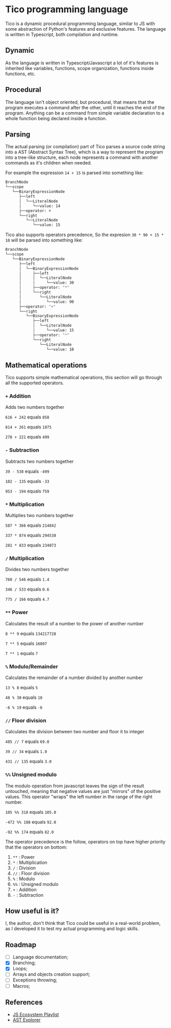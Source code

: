 # Tico programming language

Tico is a dynamic procedural programming language, similar to JS with some abstraction of Python's features and exclusive features.
The language is written in Typescript, both compilation and runtime.

## Dynamic

As the language is written in Typescript/Javascript a lot of it's features is inherited like variables, functions, scope organization, functions inside functions, etc.

## Procedural

The language isn't object oriented, but procedural, that means that the program executes a command after the other, until it reaches the end of the program. Anything can be a command from simple variable declaration to a whole function being declared inside a function.

## Parsing

The actual parsing (or compilation) part of Tico parses a source code string into a AST (Abstract Syntax Tree), which is a way to represent the program into a tree-like structure, each node represents a command with another commands as it's children when needed.

For example the expression `14 + 15` is parsed into something like:

```bash
BranchNode
└──scope
   └──BinaryExpressionNode
      ├──left
      │  └──LiteralNode
      │     └──value: 14
      ├──operator: +
      └──right
         └──LiteralNode
            └──value: 15
```

Tico also supports operators precedence, So the expresion `30 * 90 + 15 * 10` will be parsed into something like:

```bash
BranchNode
└──scope
   └──BinaryExpressionNode
      ├──left
      │  └──BinaryExpressionNode
      │     ├──left
      │     │  └──LiteralNode
      │     │     └──value: 30
      │     ├──operator: "*"
      │     └──right
      │        └──LiteralNode
      │           └──value: 90
      ├──operator: "+"
      └──right
         └──BinaryExpressionNode
            ├──left
            │  └──LiteralNode
            │     └──value: 15
            ├──operator: "*"
            └──right
               └──LiteralNode
                  └──value: 10
```

## Mathematical operations

Tico supports simple mathematical operations, this section will go through all the supported operators.

### `+` Addition

Adds two numbers together

`616 + 242` equals `858`

`814 + 261` equals `1075`

`278 + 221` equals `499`

### `-` Subtraction

Subtracts two numbers together

`39 - 538` equals `-499`

`102 - 135` equals `-33`

`953 - 194` equals `759`

### `*` Multiplication

Multiplies two numbers together

`587 * 366` equals `214842`

`337 * 874` equals `294538`

`281 * 833` equals `234073`

### `/` Multiplication

Divides two numbers together

`760 / 546` equals `1.4`

`346 / 533` equals `0.6`

`775 / 166` equals `4.7`

### `**` Power

Calculates the result of a number to the power of another number

`8 ** 9` equals `134217728`

`7 ** 5` equals `16807`

`7 ** 1` equals `7`

### `%` Modulo/Remainder

Calculates the remainder of a number divided by another number

`13 % 8` equals `5`

`48 % 30` equals `18`

`-6 % 19` equals `-6`

### `//` Floor division

Calculates the division between two number and floor it to integer

`485 // 7` equals `69.0`

`39 // 34` equals `1.0`

`431 // 135` equals `3.0`

### `%%` Unsigned modulo

The modulo operation from javascript leaves the sign of the result untouched, meaning that negative values are just "mirrors" of the positive values.
This operator "wraps" the left number in the range of the right number.

`105 %% 318` equals `105.0`

`-472 %% 188` equals `92.0`

`-92 %% 174` equals `82.0`

The operator precedence is the follow, operators on top have higher priority that the operators on bottom:

1. `**` : Power
2. `*` : Multiplication
3. `/` : Division
4. `//` : Floor division
5. `%` : Modulo
6. `%%` : Unsigned modulo
7. `+` : Addition
8. `-` : Subtraction

## How useful is it?

I, the author, don't think that Tico could be useful in a real-world problem, as I developed it to test my actual programming and logic skills.

## Roadmap

- [ ] Language documentation;
- [x] Branching;
- [x] Loops;
- [ ] Arrays and objects creation support;
- [ ] Exceptions throwing;
- [ ] Macros;

## References
- [JS Ecosystem Playlist](https://www.youtube.com/playlist?list=PLnipdbm4t965ROHrQlxLRcSavCudqq2mz)
- [AST Explorer](https://astexplorer.net/)
